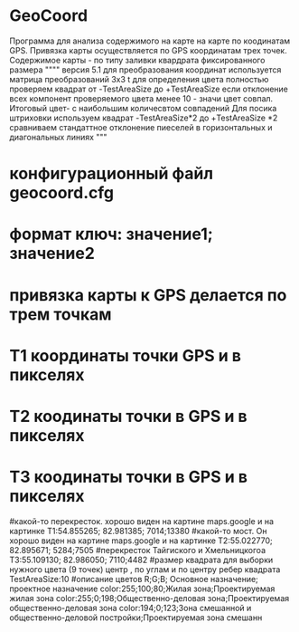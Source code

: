 # GeoCoord
Программа для анализа   содержимого на карте  на карте по коодинатам GPS. Привязка карты осуществляется по GPS координатам трех точек. 
Содержимое карты - по типу заливки квардрата фиксированного размера
""""
версия 5.1
для преобразования координат используется матрица преобразований 3х3  t
для определения цвета полностью проверяем квадрат от -TestAreaSize до +TestAreaSize
если отклонение всех компонент проверяемого цвета менее 10 - значи цвет совпал. Итоговый цвет- с наибольшим количесвтом 
совпадений
Для посика штриховки используем квадрат -TestAreaSize*2 до +TestAreaSize *2
сравниваем стандаттное отклонение пиеселей в горизонтальных и диагональных линиях
"""
# конфигурационный файл geocoord.cfg
# формат ключ: значение1; значение2 
# привязка карты к GPS делается по трем точкам
# T1 координаты точки GPS и в пикселях
# T2 коодинаты точки в GPS и в пикселях
# T3 коодинаты точки в GPS и в пикселях
#какой-то перекресток. хорошо виден на картине maps.google и на картинке 
T1:54.855265; 82.981385; 7014;13380
#какой-то мост. Он хорошо виден на картине maps.google и на картинке
T2:55.022770; 82.895671; 5284;7505
#перекресток Тайгиского и Хмельницкогоа 
T3:55.109130; 82.986050; 7110;4482
#размер квадрата  для выборки нужного цвета (9 точек) центр , по углам и по центру ребер квадрата
TestAreaSize:10
#описание цветов R;G;B; Основное назначение; проектное назначение
color:255;100;80;Жилая зона;Проектируемая жилая зона
color:255;0;198;Общественно-деловая зона;Проектируемая общественно-деловая зона
color:194;0;123;Зона смешанной и общественно-деловой постройки;Проектируемая  зона смешанн
